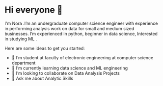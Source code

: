 <h1 aligh="center">Hi everyone 👋</h1> 
<p>I'm Nora .I’m an undergraduate computer science engineer with experience in performing analysis work on data for small and medium sized businesses. I’m experienced in python, beginner in data science, Interested in studying ML .</p>

Here are some ideas to get you started:

- 🔭 I’m student at faculty of electronic engineering at computer science department
- 🌱 I’m currently learning data science and ML engineering
- 👯 I’m looking to collaborate on Data Analysis Projects
- 💬 Ask me about Analytic Skills


